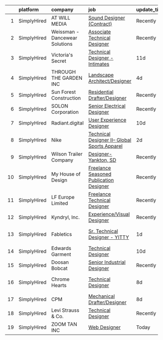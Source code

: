 

|    | platform    | company                        | job                                                                                                                                                               | update_time   | location          |
|---:|:------------|:-------------------------------|:------------------------------------------------------------------------------------------------------------------------------------------------------------------|:--------------|:------------------|
|  1 | SimplyHired | AT WILL MEDIA                  | [Sound Designer (Contract)](https://www.simplyhired.com/job/A8J3OHbNiyMLbVFnIUfy0ozJJiTZfcE14SmK3bIR7bWPApEHFt1A1g?q=technical+sound+designer)                    | Recently      | Remote            |
|  2 | SimplyHired | Weissman - Dancewear Solutions | [Associate Technical Designer](https://www.simplyhired.com/job/nKLyV4uiSfeKrSwc13zURriHvEdy7zEXNSnWqgiMkKQXTOprYoXeYg?q=technical+sound+designer)                 | Recently      | St. Louis, MO     |
|  3 | SimplyHired | Victoria's Secret              | [Technical Designer - Intimates](https://www.simplyhired.com/job/85Oe_BUmuTbWncx17llhQytjH9wnlS4HkzY7tL32rC7hibmEcg1vQA?q=technical+sound+designer)               | 11d           | New York, NY      |
|  4 | SimplyHired | THROUGH THE GARDEN INC         | [Landscape Architect/Designer](https://www.simplyhired.com/job/pGNVAIacOtmwTwtwjkSToGs5XRC7daV5NRNlrhKgoEWDBNOG-GvnUw?q=technical+sound+designer)                 | 4d            | Harpers Ferry, WV |
|  5 | SimplyHired | Sun Forest Construction        | [Residential Drafter/Designer](https://www.simplyhired.com/job/cUU0ltX3eOZpRH7lu-w2OdeeDOm8dIfjE1eCLN7NMnQvvPiaLSIUXg?q=technical+sound+designer)                 | Recently      | Bend, OR          |
|  6 | SimplyHired | SOLON Corporation              | [Senior Electrical Designer](https://www.simplyhired.com/job/jRhuRKNNSGKMJ2xB4WjCBXeATWM5poouJK1u3UWero-FNsDmmiYF5w?q=technical+sound+designer)                   | Recently      | Phoenix, AZ       |
|  7 | SimplyHired | Radiant.digital                | [User Experience Designer](https://www.simplyhired.com/job/021iFxMgfaPuxfNs1e8ZzHcFgynOfcMlamoGnjaPfr2XEDsI08P5Sw?q=technical+sound+designer)                     | 10d           | Remote            |
|  8 | SimplyHired | Nike                           | [Technical Designer II– Global Sports Apparel](https://www.simplyhired.com/job/5MdzM8VftAzztfkuozmuBfMRSeG8E1wrHp76xF8dUHfhgZQkpQIgFA?q=technical+sound+designer) | 2d            | Beaverton, OR     |
|  9 | SimplyHired | Wilson Trailer Company         | [Designer-Yankton, SD](https://www.simplyhired.com/job/TfuVfdM5xbHYE6pjwPim2wZq1SlRohes5TwjFeRduKiHW2uOx3-jcA?q=technical+sound+designer)                         | Recently      | Yankton, SD       |
| 10 | SimplyHired | My House of Design             | [Freelance Seasoned Publication Designer](https://www.simplyhired.com/job/gaJvsaInnKmrc4PvKzL0r8ffsUypN584_0IsU6tfBO76fwi8-gVyQQ?q=technical+sound+designer)      | Recently      | Remote            |
| 11 | SimplyHired | LF Europe Limited              | [Freelance Technical Designer](https://www.simplyhired.com/job/UaGKlsdZEe44WllFLym0LPWBysFa2cI8wswZ0O9dz-YY_-WtGud__g?q=technical+sound+designer)                 | Recently      | New York, NY      |
| 12 | SimplyHired | Kyndryl, Inc.                  | [Experience/Visual Designer](https://www.simplyhired.com/job/sviTzpgN8al6or_zVovwby2lH0X5pwa20AJXJJbSLLVvXHN-olAnVg?q=technical+sound+designer)                   | Recently      | Austin, TX        |
| 13 | SimplyHired | Fabletics                      | [Sr. Technical Designer - YITTY](https://www.simplyhired.com/job/vR3TdaGzv7BQMO_9wmBW_INSfeDnEP_UxnZCNxwyYplLB0Iuu6VuIw?q=technical+sound+designer)               | 1d            | El Segundo, CA    |
| 14 | SimplyHired | Edwards Garment                | [Technical Designer](https://www.simplyhired.com/job/IQf8k03O6dxqlWy761KRxjn1KLZUOfGzDlbGHTNArhYvHdicCSSJRg?q=technical+sound+designer)                           | 10d           | Kalamazoo, MI     |
| 15 | SimplyHired | Doosan Bobcat                  | [Senior Industrial Designer](https://www.simplyhired.com/job/t9gcUVNdYD9rFUci2nWQrqisloKpJ2SLm-MKmhdUTxyG4kpTA2nF5A?q=technical+sound+designer)                   | Recently      | Bismarck, ND      |
| 16 | SimplyHired | Chrome Hearts                  | [Technical Designer](https://www.simplyhired.com/job/ggs5Q0ry82JSeKjM1BTmf6FOxHA4_bdrdkCDoma1cGx2L-OKdA49DQ?q=technical+sound+designer)                           | 8d            | Los Angeles, CA   |
| 17 | SimplyHired | CPM                            | [Mechanical Drafter/Designer](https://www.simplyhired.com/job/i1dPtT3vzapGCCOxijYQU2Akkr047T78ABG0HqySzJ2tLpj071vCXQ?q=technical+sound+designer)                  | 8d            | Waterloo, IA      |
| 18 | SimplyHired | Levi Strauss & Co.             | [Technical Designer](https://www.simplyhired.com/job/6FyZqHUbQhTuilPKPZ7nVSkaINfS2IPPHpA8cd_ilcjTNxdseSw9Ag?q=technical+sound+designer)                           | Recently      | Culver City, CA   |
| 19 | SimplyHired | ZOOM TAN INC                   | [Web Designer](https://www.simplyhired.com/job/V_AAlmw72CL9uke1PcHW1TjZxlFWEFNS2he0O95UV-KldMpM9rnzWw?q=technical+sound+designer)                                 | Today         | Naples, FL        |
